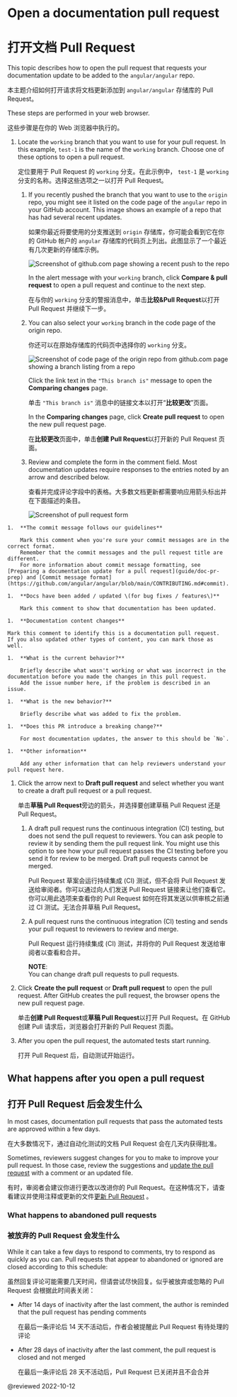 # Open a documentation pull request

# 打开文档 Pull Request

This topic describes how to open the pull request that requests your documentation update to be added to the `angular/angular` repo.

本主题介绍如何打开请求将文档更新添加到 `angular/angular` 存储库的 Pull Request。

These steps are performed in your web browser.

这些步骤是在你的 Web 浏览器中执行的。

1. Locate the `working` branch that you want to use for your pull request.
   In this example, `test-1` is the name of the `working` branch.
   Choose one of these options to open a pull request.

   定位要用于 Pull Request 的 `working` 分支。在此示例中， `test-1` 是 `working` 分支的名称。选择这些选项之一以打开 Pull Request。

   1. If you recently pushed the branch that you want to use to the `origin` repo, you might see it listed on the code page of the `angular` repo in your GitHub account.
      This image shows an example of a repo that has had several recent updates.

      如果你最近将要使用的分支推送到 `origin` 存储库，你可能会看到它在你的 GitHub 帐户的 `angular` 存储库的代码页上列出。此图显示了一个最近有几次更新的存储库示例。

      <div class="lightbox">

      <!-- Image source is found in angular/aio/src/assets/images/doc-contribute-images.sketch, in the sketch page that matches this topic's filename -->
      <img alt="Screenshot of github.com page showing a recent push to the repo" src="generated/images/guide/doc-pr-open/github-recent-push.png">

      </div>

      In the alert message with your `working` branch, click **Compare &amp; pull request** to open a pull request and continue to the next step.

      在与你的 `working` 分支的警报消息中，单击**比较&Pull Request**以打开 Pull Request 并继续下一步。

   1. You can also select your `working` branch in the code page of the origin repo.

      你还可以在原始存储库的代码页中选择你的 `working` 分支。

      <div class="lightbox">

      <!-- Image source is found in angular/aio/src/assets/images/doc-contribute-images.sketch, in the sketch page that matches this topic's filename -->
      <img alt="Screenshot of code page of the origin repo from github.com page showing a branch listing from a repo" src="generated/images/guide/doc-pr-open/github-branch-view.png">

      </div>

      Click the link text in the `"This branch is"` message to open the **Comparing changes** page.

      单击 `"This branch is"` 消息中的链接文本以打开“**比较更改**”页面。

      <div class="lightbox>

      <!-- Image source is found in angular/aio/src/assets/images/doc-contribute-images.sketch, in the sketch page that matches this topic's filename -->
      <img alt="Screenshot of Comparing Changes page in github.com page showing a difference between branches of a repo" src="generated/images/guide/doc-pr-open/github-branch-diff.png">

      </div>

      In the **Comparing changes** page, click **Create pull request** to open the new pull request page.

      在**比较更改**页面中，单击**创建 Pull Request**以打开新的 Pull Request 页面。

   1. Review and complete the form in the comment field.
      Most documentation updates require responses to the entries noted by an arrow and described below.

      查看并完成评论字段中的表格。大多数文档更新都需要响应用箭头标出并在下面描述的条目。

      <div class="lightbox">

      <!-- Image source is found in angular/aio/src/assets/images/doc-contribute-images.sketch, in the sketch page that matches this topic's filename -->
      <img alt="Screenshot of pull request form" src="generated/images/guide/doc-pr-open/pr-checklist.png">

      </div>

<!-- vale Angular.Google_We = NO -->

    1.  **The commit message follows our guidelines**

        Mark this comment when you're sure your commit messages are in the correct format.
        Remember that the commit messages and the pull request title are different.
        For more information about commit message formatting, see [Preparing a documentation update for a pull request](guide/doc-pr-prep) and [Commit message format](https://github.com/angular/angular/blob/main/CONTRIBUTING.md#commit).

    1.  **Docs have been added / updated \(for bug fixes / features\)**

        Mark this comment to show that documentation has been updated.

    1.  **Documentation content changes**

    Mark this comment to identify this is a documentation pull request.
    If you also updated other types of content, you can mark those as well.

    1.  **What is the current behavior?**

        Briefly describe what wasn't working or what was incorrect in the documentation before you made the changes in this pull request.
        Add the issue number here, if the problem is described in an issue.

    1.  **What is the new behavior?**

        Briefly describe what was added to fix the problem.

    1.  **Does this PR introduce a breaking change?**

        For most documentation updates, the answer to this should be `No`.

    1.  **Other information**

        Add any other information that can help reviewers understand your pull request here.

<!-- vale Angular.Google_We = YES -->

1. Click the arrow next to **Draft pull request** and select whether you want to create a draft pull request or a pull request.

   单击**草稿 Pull Request**旁边的箭头，并选择要创建草稿 Pull Request 还是 Pull Request。

   1. A draft pull request runs the continuous integration \(CI\) testing, but does not send the pull request to reviewers.
      You can ask people to review it by sending them the pull request link.
      You might use this option to see how your pull request passes the CI testing before you send it for review to be merged.
      Draft pull requests cannot be merged.

      Pull Request 草案会运行持续集成 (CI) 测试，但不会将 Pull Request 发送给审阅者。你可以通过向人们发送 Pull Request 链接来让他们查看它。你可以用此选项来查看你的 Pull Request 如何在将其发送以供审核之前通过 CI 测试。无法合并草稿 Pull Request。

   1. A pull request runs the continuous integration \(CI\) testing and sends your pull request to reviewers to review and merge.

      Pull Request 运行持续集成 (CI) 测试，并将你的 Pull Request 发送给审阅者以查看和合并。

      <div class="alert is-helpful">

      **NOTE**: <br />
      You can change draft pull requests to pull requests.

      </div>

1. Click **Create the pull request** or **Draft pull request** to open the pull request.
   After GitHub creates the pull request, the browser opens the new pull request page.

   单击**创建 Pull Request**或**草稿 Pull Request**以打开 Pull Request。在 GitHub 创建 Pull 请求后，浏览器会打开新的 Pull Request 页面。

1. After you open the pull request, the automated tests start running.

   打开 Pull Request 后，自动测试开始运行。

## What happens after you open a pull request

## 打开 Pull Request 后会发生什么

In most cases, documentation pull requests that pass the automated tests are approved within a few days.

在大多数情况下，通过自动化测试的文档 Pull Request 会在几天内获得批准。

Sometimes, reviewers suggest changes for you to make to improve your pull request.
In those case, review the suggestions and [update the pull request](guide/doc-pr-update) with a comment or an updated file.

有时，审阅者会建议你进行更改以改进你的 Pull Request。在这种情况下，请查看建议并使用注释或更新的文件[更新 Pull Request](guide/doc-pr-update) 。

### What happens to abandoned pull requests

### 被放弃的 Pull Request 会发生什么

While it can take a few days to respond to comments, try to respond as quickly as you can.
Pull requests that appear to abandoned or ignored are closed according to this schedule:

虽然回复评论可能需要几天时间，但请尝试尽快回复。似乎被放弃或忽略的 Pull Request 会根据此时间表关闭：

* After 14 days of inactivity after the last comment, the author is reminded that the pull request has pending comments

  在最后一条评论后 14 天不活动后，作者会被提醒此 Pull Request 有待处理的评论

* After 28 days of inactivity after the last comment, the pull request is closed and not merged

  在最后一条评论后 28 天不活动后，Pull Request 已关闭并且不会合并

<!-- links -->

<!-- external links -->

<!-- end links -->

@reviewed 2022-10-12
